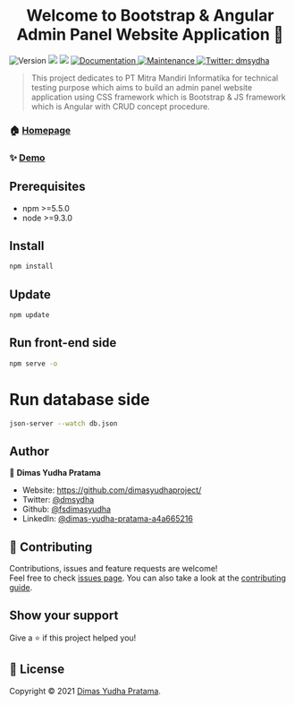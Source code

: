 <h1 align="center">Welcome to Bootstrap & Angular Admin Panel Website Application 👋</h1>
<p>
  <img alt="Version" src="https://img.shields.io/badge/version-0.11-blue.svg?cacheSeconds=2592000" />
  <img src="https://img.shields.io/badge/npm-%3E%3D5.5.0-blue.svg" />
  <img src="https://img.shields.io/badge/node-%3E%3D9.3.0-blue.svg" />
  <a href="https://github.com/dimasyudhaproject/dimasyudha/blob/master/README.md" target="_blank">
    <img alt="Documentation" src="https://img.shields.io/badge/documentation-yes-brightgreen.svg" />
  </a>
  <a href="https://github.com/kefranabg/readme-md-generator/graphs/commit-activity" target="_blank">
    <img alt="Maintenance" src="https://img.shields.io/badge/Maintained%3F-yes-green.svg" />
  </a>
  <a href="https://twitter.com/dmsydha" target="_blank">
    <img alt="Twitter: dmsydha" src="https://img.shields.io/twitter/follow/fsdimasyudha.svg?style=social" />
  </a>
</p>

> This project dedicates to PT Mitra Mandiri Informatika for technical testing purpose which aims to build an admin panel website application using CSS framework which is Bootstrap & JS framework which is Angular with CRUD concept procedure.

### 🏠 [Homepage](https://github.com/dimasyudhaproject/fsdimasyudha)

### ✨ [Demo]()

## Prerequisites

- npm >=5.5.0
- node >=9.3.0

## Install

```sh
npm install
```

## Update

```sh
npm update
```

## Run front-end side

```sh
npm serve -o
```

# Run database side

```sh
json-server --watch db.json
```

## Author

👤 **Dimas Yudha Pratama**

* Website: https://github.com/dimasyudhaproject/
* Twitter: [@dmsydha](https://twitter.com/fsdimasyudha)
* Github: [@fsdimasyudha](https://github.com/fsdimasyudha)
* LinkedIn: [@dimas-yudha-pratama-a4a665216](https://linkedin.com/in/dimas-yudha-pratama-a4a665216)

## 🤝 Contributing

Contributions, issues and feature requests are welcome!<br />Feel free to check [issues page](https://github.com/dimasyudhaproject/Angular-Bootstrap/issues). You can also take a look at the [contributing guide](https://github.com/kefranabg/readme-md-generator/blob/master/CONTRIBUTING.md).

## Show your support

Give a ⭐️ if this project helped you!

## 📝 License

Copyright © 2021 [Dimas Yudha Pratama](https://github.com/fsdimasyudha).<br />

